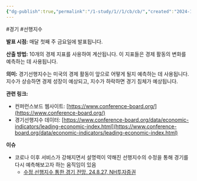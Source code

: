 ```yaml
---
{"dg-publish":true,"permalink":"/1-study/1//1/cb/cb/","created":"2024-11-20T21:02:26.985+09:00","updated":"2025-06-03T20:07:19.644+09:00"}
---
```


#경기 #선행지수


**발표 시점:** 매달 첫째 주 금요일에 발표됩니다.

**산출 방법:** 10개의 경제 지표를 사용하여 계산됩니다. 이 지표들은 경제 활동의 변화를 예측하는 데 사용됩니다.

**의미:** 경기선행지수는 미국의 경제 활동이 앞으로 어떻게 될지 예측하는 데 사용됩니다. 지수가 상승하면 경제 성장이 예상되고, 지수가 하락하면 경기 침체가 예상됩니다.

**관련 링크:**

- 컨퍼런스보드 웹사이트: [https://www.conference-board.org/](https://www.conference-board.org/)
- 경기선행지수 데이터: [https://www.conference-board.org/data/economic-indicators/leading-economic-index.html](https://www.conference-board.org/data/economic-indicators/leading-economic-index.html)

**이슈**
- 코로나 이후 서비스가 강해지면서 설명력이 약해진 선행지수의 수정을 통해 경기를 다시 예측해보고자 하는 움직임이 있음
	- [수정 선행지수 통한 경기 전망, 24.8.27, NH투자증권](8.27_수정%20선행지수%20통한%20경기%20전망.pdf#page=1&selection=17,0,25,2&color=yellow)